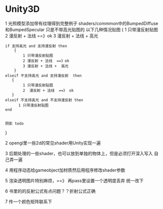 # Unity3D

1 光照模型添加带有纹理得到完整例子 shaders/commmon中的BumpedDiffuse和BumpedSpecular 只是不带高光贴图的
以下几种情况贴图
{
	1 只带漫反射贴图
	2 漫反射 + 法线  ==》ok
	3 漫反射 + 法线 +  高光


	if 支持高光 and 支持漫反射 then
		{
			1 只带漫反射贴图
			2 漫反射 + 法线  ==》ok
			3 漫反射 + 法线 +  高光
		}
	elseif 不支持高光 and 支持漫反射  then
	   {
	   		1 只带漫反射贴图
	   		2  漫反射 + 法线  ==》 ok
	   }
	elseif 不支持高光 and 不支持漫反射 then
	      1 只带漫反射贴图
	end 


	阴影 todo
}

2 opengl里一些2d的常见shader用Unity实现一遍

3 后期处理的一些shader，也可以放到单独的物体上，但是必须打开深入写入 自己弄一遍

4 用程序动态给gameobject加材质然后用程序修改shader参数

5 渲染透明图片特别麻烦，==》 再pass里设置一个透明度丢弃 统一改下

6 书里的的反射公式有点问题？？折射公式正确

7 传一个颜色矩阵联系下